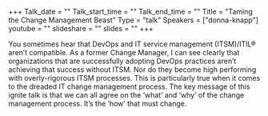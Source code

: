 +++
Talk_date = ""
Talk_start_time = ""
Talk_end_time = ""
Title = "Taming the Change Management Beast"
Type = "talk"
Speakers = ["donna-knapp"]
youtube = ""
slideshare = ""
slides = ""
+++

You sometimes hear that DevOps and IT service management (ITSM)/ITIL® aren’t compatible. As a former Change Manager, I can see clearly that organizations that are successfully adopting DevOps practices aren’t achieving that success without ITSM. Nor do they become high performing with overly-rigorous ITSM processes. This is particularly true when it comes to the dreaded IT change management process. The key message of this ignite talk is that we can all agree on the ‘what’ and ‘why’ of the change management process. It’s the ‘how’ that must change.